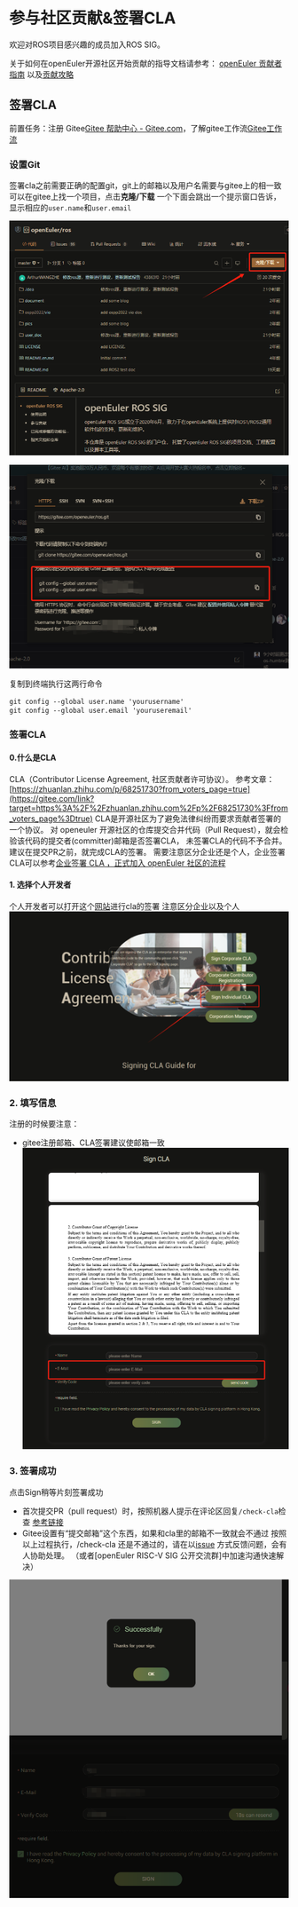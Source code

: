 # 参与社区贡献&签署CLA

欢迎对ROS项目感兴趣的成员加入ROS SIG。

关于如何在openEuler开源社区开始贡献的指导文档请参考： [openEuler 贡献者指南](https://gitee.com/openeuler/community/blob/master/zh/contributors/README.md ) 以及[贡献攻略](https://www.openeuler.org/zh/community/contribution/) 

## 签署CLA

前置任务：注册 Gitee[Gitee 帮助中心 - Gitee.com](https://gitee.com/help#article-header0)，了解gitee工作流[Gitee工作流](https://gitee.com/openeuler/community/blob/master/zh/contributors/Gitee-workflow.md)

### 设置Git

签署cla之前需要正确的配置git，git上的邮箱以及用户名需要与gitee上的相一致
可以在gitee上找一个项目，点击**克隆/下载** 一个下面会跳出一个提示窗口告诉，显示相应的`user.name`和`user.email`

![img.png](image/img.png)

![img_1.png](image/img_1.png)

复制到终端执行这两行命令
```
git config --global user.name 'yourusername' 
git config --global user.email 'youruseremail'
```

### 签署CLA

#### 0.什么是CLA

CLA（Contributor License Agreement, 社区贡献者许可协议）。
参考文章：[https://zhuanlan.zhihu.com/p/68251730?from_voters_page=true](https://gitee.com/link?target=https%3A%2F%2Fzhuanlan.zhihu.com%2Fp%2F68251730%3Ffrom_voters_page%3Dtrue)
CLA是开源社区为了避免法律纠纷而要求贡献者签署的一个协议。
对 openeuler 开源社区的仓库提交合并代码（Pull Request），就会检验该代码的提交者(committer)邮箱是否签署CLA， 未签署CLA的代码不予合并。建议在提交PR之前，就完成CLA的签署。
需要注意区分企业还是个人，企业签署CLA可以参考[企业签署 CLA ，正式加入 openEuler 社区的流程](https://www.openeuler.org/zh/blog/2022-11-25-cla/CLA%E7%AD%BE%E7%BD%B2%E6%B5%81%E7%A8%8B.html)

#### 1. 选择个人开发者

个人开发者可以打开这个[网站](https://clasign.osinfra.cn/sign/gitee_openeuler-1611298811283968340)进行cla的签署
注意区分企业以及个人
![img_2.png](image/img_2.png)

### 2. 填写信息
注册的时候要注意：
- gitee注册邮箱、CLA签署建议使邮箱一致
![img_3.png](image/img_3.png)

### 3. 签署成功
点击Sign稍等片刻签署成功
- 首次提交PR（pull request）时，按照机器人提示在评论区回复`/check-cla`检查 [参考链接](https://gitee.com/openeuler/RISC-V/pulls/39)
- Gitee设置有“提交邮箱”这个东西，如果和cla里的邮箱不一致就会不通过
按照以上过程执行，/check-cla 还是不通过的，请在以[issue](https://gitee.com/openeuler/RISC-V/issues) 方式反馈问题，会有人协助处理。 （或者[openEuler RISC-V SIG 公开交流群]中加速沟通快速解决）

![img_4.png](image/img_4.png)